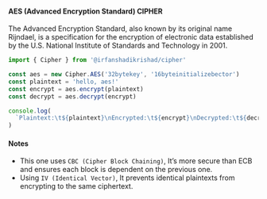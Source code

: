 #### AES (Advanced Encryption Standard) CIPHER

The Advanced Encryption Standard, also known by its original name Rijndael, is a specification for the encryption of electronic data established by the U.S. National Institute of Standards and Technology in 2001.

```ts
import { Cipher } from '@irfanshadikrishad/cipher'

const aes = new Cipher.AES('32bytekey', '16byteinitializebector')
const plaintext = 'hello, aes!'
const encrypt = aes.encrypt(plaintext)
const decrypt = aes.decrypt(encrypt)

console.log(
  `Plaintext:\t${plaintext}\nEncrypted:\t${encrypt}\nDecrypted:\t${decrypt}`
)
```

#### Notes

- This one uses `CBC (Cipher Block Chaining)`, It’s more secure than ECB and ensures each block is dependent on the previous one.
- Using `IV (Identical Vector)`, It prevents identical plaintexts from encrypting to the same ciphertext.
